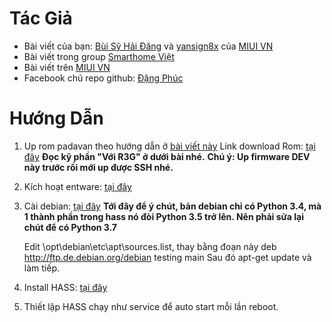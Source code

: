 # Tác Giả

- Bài viết của bạn: [Bùi Sỹ Hải Đăng](https://www.facebook.com/www.quangminh.vn) và [yansign8x](https://miui.vn/forum/members/yansign8x.22571/) của [MIUI VN](http://miui.vn/)
- Bài viết trong group [Smarthome Việt](https://www.facebook.com/groups/784535325063755/permalink/1055647511285867/)
- Bài viết trên [MIUI VN](https://miui.vn/forum/threads/padavan-custom-firmware-qos-iptv-transmission-for-xioami-router-gen3-gen3g-mini-nano.24161/)
- Facebook chủ repo github: [Đặng Phúc](https://www.facebook.com/hoangphuchotboy)

# Hướng Dẫn

 1. Up rom padavan theo hướng dẫn ở [bài viết này](https://miui.vn/forum/threads/padavan-custom-firmware-qos-iptv-transmission-for-xioami-router-gen3-gen3g-mini-nano.24161/)
    Link download Rom: [tại đây](https://bigota.miwifi.com/xiaoqiang/rom/r3g/miwifi_r3g_firmware_12f97_2.25.124.bin)
    **Đọc kỹ phần "Với R3G" ở dưới bài nhé.**
    **Chú ý: Up firmware DEV này trước rồi mới up được SSH nhé.**

2. Kích hoạt entware: [tại đây](https://bitbucket.org/padavan/rt-n56u/wiki/EN/HowToConfigureEntware)
    
3. Cài debian: [tại đây](https://github.com/Entware-for-kernel-3x/Entware-ng-3x/wiki/Installing-Debian-chroot-environment)
    **Tới đây để ý chút, bản debian chỉ có Python 3.4, mà 1 thành phần trong hass nó đòi Python 3.5 trở lên. Nên phải sửa lại chút để có Python 3.7**
    
    Edit \opt\debian\etc\apt\sources.list, thay bằng đoạn này
    deb http://ftp.de.debian.org/debian testing main
    Sau đó apt-get update và làm tiếp.
    
4. Install HASS: [tại đây](https://www.home-assistant.io/docs/installation/virtualenv/)
    
5. Thiết lập HASS chạy như service để auto start mỗi lần reboot.

